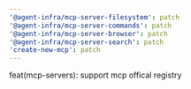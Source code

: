 ```yaml
---
'@agent-infra/mcp-server-filesystem': patch
'@agent-infra/mcp-server-commands': patch
'@agent-infra/mcp-server-browser': patch
'@agent-infra/mcp-server-search': patch
'create-new-mcp': patch
---
```


feat(mcp-servers): support mcp offical registry
